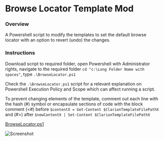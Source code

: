 # Browse Locator Template Mod

### Overview 

A Powershell script to modify the templates to set the default browse locator with an option to revert (undo) the changes.


### Instructions

Download script to required folder, open Powershell with Administrator rights, navigate to the required folder ```cd "c:\Long Folder Name with spaces"```, type ```.\BrowseLocator.ps1```

Check the ```.\BrowseLocator.ps1``` script for a relevant explanation on Powershell Execution Policy and Scope which can affect running a script.

To prevent changing elements of the template, comment out each line with the hash (#) symbol or encapsulate sections of code with the block comment (<#) before
```$contentX = Get-Content $ClarionTemplateFilePathX```
and (#>) after 
```$newContentX | Set-Content $ClarionTemplateFilePathX```


[BrowseLocator.ps1](/BrowseLocator.ps1)

![Screenshot](https://github.com/Intelligent-Silicon/Clarion-Template-Customisation/tree/main/BrowseLocator.png)


